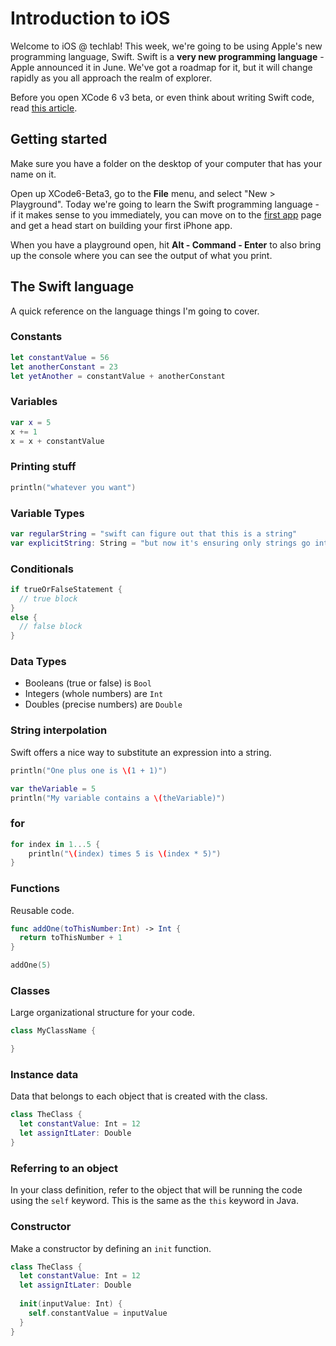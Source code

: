 Introduction to iOS
===

Welcome to iOS @ techlab! This week, we're going to be using Apple's new programming language, Swift. Swift is a **very new programming language** - Apple announced it in June. We've got a roadmap for it, but it will change rapidly as you all approach the realm of explorer.

Before you open XCode 6 v3 beta, or even think about writing Swift code, read [this article](http://robnapier.net/i-dont-know-swift?utm_content=buffer6acce&utm_medium=social&utm_source=twitter.com&utm_campaign=buffer).


## Getting started

Make sure you have a folder on the desktop of your computer that has your name on it.

Open up XCode6-Beta3, go to the **File** menu, and select "New > Playground". Today we're going to learn the Swift programming language - if it makes sense to you immediately, you can move on to the [first app](first-app.md) page and get a head start on building your first iPhone app.

When you have a playground open, hit **Alt - Command - Enter** to also bring up the console where you can see the output of what you print.

## The Swift language

A quick reference on the language things I'm going to cover.

### Constants

```swift
let constantValue = 56
let anotherConstant = 23
let yetAnother = constantValue + anotherConstant
```

### Variables

```swift
var x = 5
x += 1
x = x + constantValue
```

### Printing stuff

```swift
println("whatever you want")
```

### Variable Types

```swift
var regularString = "swift can figure out that this is a string"
var explicitString: String = "but now it's ensuring only strings go into the variable"
```

### Conditionals

```swift
if trueOrFalseStatement {
  // true block
}
else {
  // false block
}
```

### Data Types

- Booleans (true or false) is `Bool`
- Integers (whole numbers) are `Int`
- Doubles (precise numbers) are `Double`

### String interpolation

Swift offers a nice way to substitute an expression into a string.
```swift
println("One plus one is \(1 + 1)")

var theVariable = 5
println("My variable contains a \(theVariable)")
```

### for

```swift
for index in 1...5 {
    println("\(index) times 5 is \(index * 5)")
}
```

### Functions

Reusable code.
```swift
func addOne(toThisNumber:Int) -> Int {
  return toThisNumber + 1
}

addOne(5)
```

### Classes

Large organizational structure for your code.

```swift
class MyClassName {

}
```

### Instance data

Data that belongs to each object that is created with the class.

```swift
class TheClass {
  let constantValue: Int = 12
  let assignItLater: Double
}
```

### Referring to an object

In your class definition, refer to the object that will be running the code using the `self` keyword. This is the same as the `this` keyword in Java.

### Constructor

Make a constructor by defining an `init` function.

```swift
class TheClass {
  let constantValue: Int = 12
  let assignItLater: Double
  
  init(inputValue: Int) {
    self.constantValue = inputValue
  }
}
```
